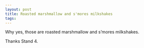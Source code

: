 ```yaml
---
layout: post
title: Roasted marshmallow and s'mores milkshakes
tags: 
---
```

Why yes, those are roasted marshmallow and s’mores milkshakes.

Thanks Stand 4.
